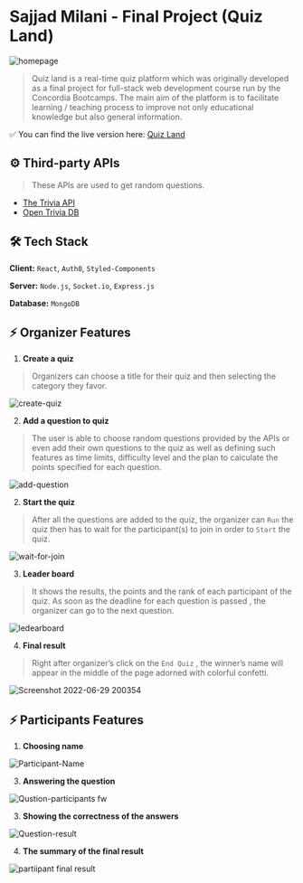 # Sajjad Milani - Final Project (Quiz Land)

![homepage](https://user-images.githubusercontent.com/92240385/175210525-dcd04122-0684-49e6-a8f6-074b77e66f31.jpg)


>Quiz land is a real-time quiz platform which was originally developed as a final project for full-stack web development course run by the Concordia Bootcamps.
The main aim of the platform is to facilitate learning / teaching process to improve not only educational knowledge but also general information.

✅ You can find the live version here: 
[Quiz Land](https://quizland-demo.herokuapp.com/)


## ⚙ Third-party APIs
> These APIs are used to get random questions.
- [The Trivia API](https://the-trivia-api.com/)
- [Open Trivia DB](https://opentdb.com/)


## 🛠 Tech Stack

**Client:** ```React```, ```Auth0```, ```Styled-Components```

**Server:** ```Node.js```, ```Socket.io```, ```Express.js```

**Database:** ```MongoDB```


## ⚡️ Organizer Features


1. **Create a quiz** 
> Organizers can choose a title for their quiz and then  selecting the category they favor.

![create-quiz](https://user-images.githubusercontent.com/92240385/175216073-7a0f88e9-9a68-4ae9-a07c-71859c811e75.jpg)

2. **Add a question to quiz**
> The user is able to choose random questions provided by the APIs or even add their own questions to the quiz as well as defining such features as time limits, difficulty level and the plan to calculate the points specified for each question.

![add-question](https://user-images.githubusercontent.com/92240385/175216132-35341b38-adc7-4dc2-8090-86cfe9846649.jpg)

2. **Start the quiz**
> After all the questions are added to the quiz, the organizer can ```Run``` the quiz then has to wait for the participant(s) to join in order to ```Start``` the quiz.

![wait-for-join](https://user-images.githubusercontent.com/92240385/175215429-c649da97-5a37-4ade-b4ba-38e64780eea2.jpg)

3.  **Leader board**
> It shows the results, the points and the rank of each participant of the quiz. As soon as the deadline for each question is passed , the organizer can go to the next question.


![ledearboard](https://user-images.githubusercontent.com/92240385/175217696-edcacd14-027d-46b2-ba78-126a5592b02b.jpg)

4.  **Final result**
> Right after organizer’s click on the ```End Quiz``` , the winner’s name will appear in the middle of the page adorned with colorful confetti.

![Screenshot 2022-06-29 200354](https://user-images.githubusercontent.com/92240385/176565641-e8daae26-d9bb-4051-8d7a-330c8fbfed12.png)

## ⚡️	Participants Features
1.	**Choosing name**
>
![Participant-Name](https://user-images.githubusercontent.com/92240385/175219046-af249383-16f4-4fc8-8012-ea6084c55789.jpg)

3.	**Answering the question**
>
![Qustion-participants fw](https://user-images.githubusercontent.com/92240385/175219369-6459f1ae-3763-4e77-ad84-1ac9b9acb1f1.png)


3.	**Showing the correctness of the answers** 
>
![Question-result](https://user-images.githubusercontent.com/92240385/175219403-1887bdf2-7ad0-4367-a271-a90e4f8c2c31.jpg)


4.	**The summary of the final result**
>
![partiipant final result](https://user-images.githubusercontent.com/92240385/175219471-47d1a736-4750-4574-9670-7b76818c3f70.jpg)


